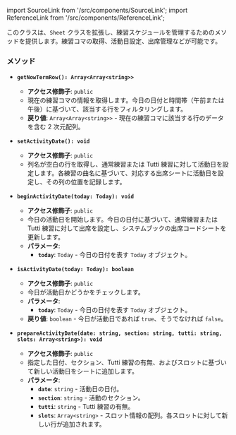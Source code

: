 import SourceLink from '/src/components/SourceLink';
import ReferenceLink from '/src/components/ReferenceLink';

<SourceLink href="/docs/attendance-management-system/source/class/ScheduleSheet"/>
<ReferenceLink href="/docs/attendance-management-system/reference/class/ScheduleSheet"/>

このクラスは、`Sheet` クラスを拡張し、練習スケジュールを管理するためのメソッドを提供します。練習コマの取得、活動日設定、出席管理などが可能です。

### メソッド

- **`getNowTermRow(): Array<Array<string>>`**
  - **アクセス修飾子**: `public`
  - 現在の練習コマの情報を取得します。今日の日付と時間帯（午前または午後）に基づいて、該当する行をフィルタリングします。
  - **戻り値**: `Array<Array<string>>` - 現在の練習コマに該当する行のデータを含む 2 次元配列。

- **`setActivityDate(): void`**
  - **アクセス修飾子**: `public`
  - 列名が空白の行を取得し、通常練習または Tutti 練習に対して活動日を設定します。各練習の曲名に基づいて、対応する出席シートに活動日を設定し、その列の位置を記録します。

- **`beginActivityDate(today: Today): void`**
  - **アクセス修飾子**: `public`
  - 今日の活動日を開始します。今日の日付に基づいて、通常練習または Tutti 練習に対して出席を設定し、システムブックの出席コードシートを更新します。
  - **パラメータ**:
    - **`today`**: `Today` - 今日の日付を表す `Today` オブジェクト。

- **`isActivityDate(today: Today): boolean`**
  - **アクセス修飾子**: `public`
  - 今日が活動日かどうかをチェックします。
  - **パラメータ**:
    - **`today`**: `Today` - 今日の日付を表す `Today` オブジェクト。
  - **戻り値**: `boolean` - 今日が活動日であれば `true`、そうでなければ `false`。

- **`prepareActivityDate(date: string, section: string, tutti: string, slots: Array<string>): void`**
  - **アクセス修飾子**: `public`
  - 指定した日付、セクション、Tutti 練習の有無、およびスロットに基づいて新しい活動日をシートに追加します。
  - **パラメータ**:
    - **`date`**: `string` - 活動日の日付。
    - **`section`**: `string` - 活動のセクション。
    - **`tutti`**: `string` - Tutti 練習の有無。
    - **`slots`**: `Array<string>` - スロット情報の配列。各スロットに対して新しい行が追加されます。